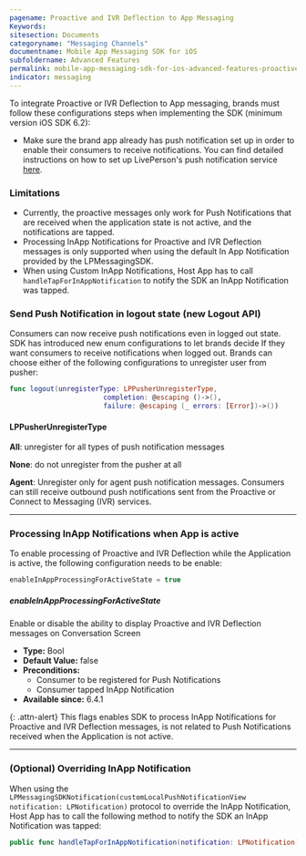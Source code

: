 ```yaml
---
pagename: Proactive and IVR Deflection to App Messaging
Keywords:
sitesection: Documents
categoryname: "Messaging Channels"
documentname: Mobile App Messaging SDK for iOS
subfoldername: Advanced Features
permalink: mobile-app-messaging-sdk-for-ios-advanced-features-proactive-and-ivr-deflection-to-app-messaging.html
indicator: messaging
---
```


To integrate Proactive or IVR Deflection to App messaging, brands must follow these configurations steps when implementing the SDK (minimum version iOS SDK 6.2): 

* Make sure the brand app already has push notification set up in order to enable their consumers to receive notifications. You can find detailed instructions on how to set up LivePerson's push notification service [here](mobile-app-messaging-sdk-for-ios-push-notifications.html).

### Limitations

- Currently, the proactive messages only work for Push Notifications that are received when the application state is not active, and the notifications are tapped.
- Processing InApp Notifications for Proactive and IVR Deflection messages is only supported when using the default In App Notification provided by the LPMessagingSDK.
- When using Custom InApp Notifications, Host App has to call `handleTapForInAppNotification` to notify the SDK an InApp Notification was tapped.

### Send Push Notification in logout state (new Logout API)

Consumers can now receive push notifications even in logged out state. SDK has introduced new enum configurations to let brands decide If they want consumers to receive notifications when logged out.
Brands can choose either of the following configurations to unregister user from pusher:

```swift
func logout(unregisterType: LPPusherUnregisterType, 
                       completion: @escaping ()->(), 
                       failure: @escaping (_ errors: [Error])->())
```

#### LPPusherUnregisterType
**All**: unregister for all types of push notification messages

**None**: do not unregister from the pusher at all

**Agent**: Unregister only for agent push notification messages. Consumers can still receive outbound push notifications sent from the Proactive or Connect to Messaging (IVR) services.

-----
### Processing InApp Notifications when App is active

To enable processing of Proactive and IVR Deflection while the Application is active, the following configuration needs to be enable:

```swift
enableInAppProcessingForActiveState = true
```

##### enableInAppProcessingForActiveState
Enable or disable the ability to display Proactive and IVR Deflection messages on Conversation Screen
- **Type:** Bool
- **Default Value:** false
- **Preconditions:**
    - Consumer to be registered for Push Notifications
    - Consumer tapped InApp Notification
- **Available since:** 6.4.1

{: .attn-alert}
This flags enables SDK to process InApp Notifications for Proactive and IVR Deflection messages, is not related to Push Notifications received when the Application is not active.

-----

### (Optional) Overriding InApp Notification

When using the `LPMessagingSDKNotification(customLocalPushNotificationView notification: LPNotification)` protocol to override the InApp Notification, Host App has to call the following method to notify the SDK an InApp Notification was tapped:

```swift
public func handleTapForInAppNotification(notification: LPNotification)
```